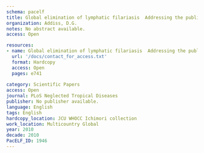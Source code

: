 ```yaml
---
schema: pacelf
title: Global elimination of lymphatic filariasis  Addressing the public health problem
organization: Addiss, D.G.
notes: No abstract available.
access: Open

resources:
- name: Global elimination of lymphatic filariasis  Addressing the public health problem
  url: '/docs/contact_for_access.txt'
  format: Hardcopy
  access: Open
  pages: e741
 
category: Scientific Papers
access: Open
journal: PLoS Neglected Tropical Diseases
publisher: No publisher available. 
language: English 
tags: English 
hardcopy_location: JCU WHOCC Ichimori collection
work_location: Multicountry Global
year: 2010
decade: 2010
PacELF_ID: 1946
---
```

